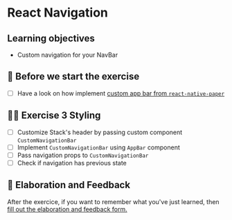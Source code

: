 # React Navigation

## Learning objectives

- Custom navigation for your NavBar

## 🥑 Before we start the exercise

- [ ] Have a look on how implement [custom app bar from `react-native-paper`](https://callstack.github.io/react-native-paper/integrate-app-bar-with-react-navigation.html#adding-appbar)

## 🤸‍♀️ Exercise 3 Styling

- [ ] Customize Stack's header by passing custom component `CustomNavigationBar`
- [ ] Implement `CustomNavigationBar` using `AppBar` component
- [ ] Pass navigation props to `CustomNavigationBar`
- [ ] Check if navigation has previous state

## 🏅 Elaboration and Feedback

<div>
<span>After the exercice, if you want to remember what you've just learned, then </span>
<a rel="noopener noreferrer" target="_blank" href="https://airtable.com/shrBuZqOJL5UeLLF1?prefill_Name=React+Native+Navigation&prefill_Exercice=3">
  fill out the elaboration and feedback form.
</a>
</div>
